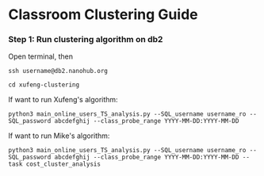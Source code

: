 # Classroom Clustering Guide

### Step 1: Run clustering algorithm on db2

Open terminal, then

`ssh username@db2.nanohub.org`

`cd xufeng-clustering`

If want to run Xufeng's algorithm:
~~~~
python3 main_online_users_TS_analysis.py --SQL_username username_ro --SQL_password abcdefghij --class_probe_range YYYY-MM-DD:YYYY-MM-DD
~~~~

If want to run Mike's algorithm:
~~~~
python3 main_online_users_TS_analysis.py --SQL_username username_ro --SQL_password abcdefghij --class_probe_range YYYY-MM-DD:YYYY-MM-DD --task cost_cluster_analysis
~~~~